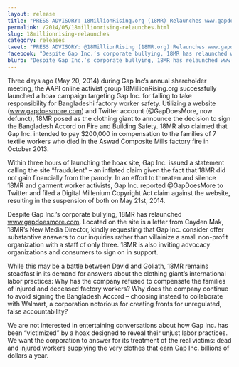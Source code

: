 ```yaml
---
layout: release
title: "PRESS ADVISORY: 18MillionRising.org (18MR) Relaunches www.gapdoesmore.com, Thwarts Retaliation From Gap Inc."
permalink: /2014/05/18millionrising-relaunches.html
slug: 18millionrising-relaunches
category: releases
tweet: "PRESS ADVISORY: @18MillionRising (18MR.org) Relaunches www.gapdoesmore.com, Thwarts Retaliation From Gap Inc."
facebook: "Despite Gap Inc.’s corporate bullying, 18MR has relaunched www.gapdoesmore.com. We are not interested in entertaining conversations about how Gap Inc. has been 'victimized' by a hoax designed to reveal their unjust labor practices. We want the corporation to answer for its treatment of the real victims: dead and injured workers supplying the very clothes that earn Gap Inc. billions of dollars a year."
blurb: "Despite Gap Inc.’s corporate bullying, 18MR has relaunched www.gapdoesmore.com. We are not interested in entertaining conversations about how Gap Inc. has been 'victimized' by a hoax designed to reveal their unjust labor practices. We want the corporation to answer for its treatment of the real victims: dead and injured workers supplying the very clothes that earn Gap Inc. billions of dollars a year."
---
```


Three days ago (May 20, 2014) during Gap Inc’s annual shareholder meeting, the AAPI online activist group 18MillionRising.org successfully launched a hoax campaign targeting Gap Inc. for failing to take responsibility for Bangladeshi factory worker safety. Utilizing a website (www.gapdoesmore.com) and Twitter account (@GapDoesMore, now defunct), 18MR posed as the clothing giant to announce the decision to sign the Bangladesh Accord on Fire and Building Safety. 18MR also claimed that Gap Inc. intended to pay $200,000 in compensation to the families of 7 textile workers who died in the Aswad Composite Mills factory fire in October 2013.

Within three hours of launching the hoax site, Gap Inc. issued a statement calling the site “fraudulent” – an inflated claim given the fact that 18MR did not gain financially from the parody. In an effort to threaten and silence 18MR and garment worker activists, Gap Inc. reported @GapDoesMore to Twitter and filed a Digital Millenium Copyright Act claim against the website, resulting in the suspension of both on May 21st, 2014.

Despite Gap Inc.’s corporate bullying, 18MR has relaunched www.gapdoesmore.com. Located on the site is a letter from Cayden Mak, 18MR’s New Media Director, kindly requesting that Gap Inc. consider offer substantive answers to our inquiries rather than villainize a small non-profit organization with a staff of only three. 18MR is also inviting advocacy organizations and consumers to sign on in support.

While this may be a battle between David and Goliath, 18MR remains steadfast in its demand for answers about the clothing giant’s international labor practices: Why has the company refused to compensate the families of injured and deceased factory workers? Why does the company continue to avoid signing the Bangladesh Accord – choosing instead to collaborate with Walmart, a corporation notorious for creating fronts for unregulated, false accountability?

We are not interested in entertaining conversations about how Gap Inc. has been “victimized” by a hoax designed to reveal their unjust labor practices. We want the corporation to answer for its treatment of the real victims: dead and injured workers supplying the very clothes that earn Gap Inc. billions of dollars a year. 